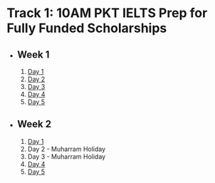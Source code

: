 # Track 1: 10AM PKT IELTS Prep for Fully Funded Scholarships

- ## Week 1

   1. [Day 1](https://www.facebook.com/iCodeguru/videos/1005799794389350)
   2. [Day 2](https://www.facebook.com/iCodeguru/videos/1151001726012960)
   3. [Day 3](https://www.facebook.com/iCodeguru/videos/489801193568229)
   4. [Day 4](https://www.facebook.com/iCodeguru/videos/1130186744936211)
   5. [Day 5](https://www.facebook.com/iCodeguru/videos/2641160382723904)

- ## Week 2

   1. [Day 1](https://www.facebook.com/iCodeguru/videos/515775934349792)
   2. Day 2 - Muharram Holiday
   3. Day 3 - Muharram Holiday
   4. [Day 4](https://www.facebook.com/iCodeguru/videos/780467513965477)
   5. [Day 5](https://www.facebook.com/iCodeguru/videos/476967391600825)

<!-- - ## Week 3

   1. [Day 1](https://www.facebook.com/iCodeguru/videos/371545802342172)
   2. [Day 2](https://www.facebook.com/iCodeguru/videos/1020993786405938)
   3. [Day 3](https://www.facebook.com/iCodeguru/videos/1018546993029954)
   4. [Day 4]()
   5. [Day 5]() -->

<!-- - ## Week 

   1. [Day 1]()
   2. [Day 2]()
   3. [Day 3]()
   4. [Day 4]()
   5. [Day 5]() -->